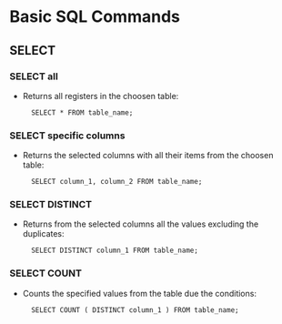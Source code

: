 # Basic SQL Commands

## SELECT

### SELECT all
- Returns all registers in the choosen table:


        SELECT * FROM table_name;


### SELECT specific columns
- Returns the selected columns with all their items from the choosen table:


        SELECT column_1, column_2 FROM table_name;


### SELECT DISTINCT
- Returns from the selected columns all the values excluding the duplicates:


        SELECT DISTINCT column_1 FROM table_name;


### SELECT COUNT 
- Counts the specified values from the table due the conditions:


        SELECT COUNT ( DISTINCT column_1 ) FROM table_name;